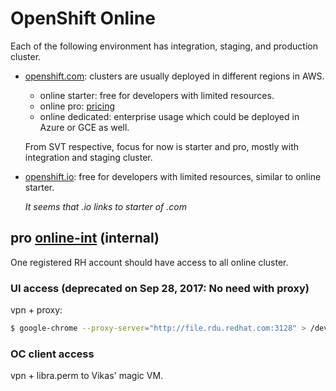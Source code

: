 # OpenShift Online

Each of the following environment has integration, staging, and production cluster.

* [openshift.com](https://www.openshift.com/): clusters are usually deployed in different
regions in AWS.

    * online starter: free for developers with limited resources.
    * online pro: [pricing](https://www.openshift.com/pricing/index.html)
    * online dedicated: enterprise usage which could be deployed in Azure or GCE as well.

    From SVT respective, focus for now is starter and pro, mostly with integration and staging cluster.


* [openshift.io](https://openshift.io/): free for developers with limited resources,
similar to online starter.

    *It seems that .io links to starter of .com*


## pro [online-int](https://api.online-int.openshift.com) (internal)
One registered RH account should have access to all online cluster.

### UI access (deprecated on Sep 28, 2017: No need with proxy)

vpn + proxy:

```sh
$ google-chrome --proxy-server="http://file.rdu.redhat.com:3128" > /dev/null 2>&1 &
```

### OC client access
vpn + libra.perm to Vikas' magic VM.
